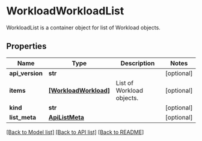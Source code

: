 # WorkloadWorkloadList

WorkloadList is a container object for list of Workload objects.
## Properties
Name | Type | Description | Notes
------------ | ------------- | ------------- | -------------
**api_version** | **str** |  | [optional] 
**items** | [**[WorkloadWorkload]**](WorkloadWorkload.md) | List of Workload objects. | [optional] 
**kind** | **str** |  | [optional] 
**list_meta** | [**ApiListMeta**](ApiListMeta.md) |  | [optional] 

[[Back to Model list]](../README.md#documentation-for-models) [[Back to API list]](../README.md#documentation-for-api-endpoints) [[Back to README]](../README.md)


